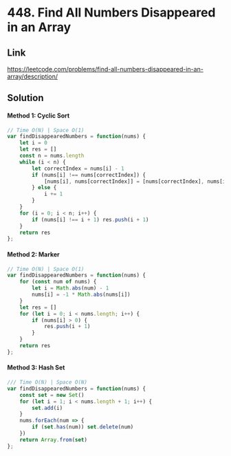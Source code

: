 # 448. Find All Numbers Disappeared in an Array

## Link
https://leetcode.com/problems/find-all-numbers-disappeared-in-an-array/description/

## Solution
#### Method 1: Cyclic Sort
```javascript
// Time O(N) | Space O(1)
var findDisappearedNumbers = function(nums) {
    let i = 0
    let res = []
    const n = nums.length
    while (i < n) {
        let correctIndex = nums[i] - 1
        if (nums[i] !== nums[correctIndex]) {
            [nums[i], nums[correctIndex]] = [nums[correctIndex], nums[i]]
        } else {
            i += 1
        }
    }
    for (i = 0; i < n; i++) {
        if (nums[i] !== i + 1) res.push(i + 1)
    }
    return res   
};
```
#### Method 2: Marker
```javascript
// Time O(N) | Space O(1)
var findDisappearedNumbers = function(nums) {
    for (const num of nums) {
        let i = Math.abs(num) - 1
        nums[i] = -1 * Math.abs(nums[i])
    }
    let res = []
    for (let i = 0; i < nums.length; i++) {
        if (nums[i] > 0) {
            res.push(i + 1)
        }
    }
    return res
};
```
#### Method 3: Hash Set
```javascript
/// Time O(N) | Space O(N)
var findDisappearedNumbers = function(nums) {
    const set = new Set()
    for (let i = 1; i < nums.length + 1; i++) {
        set.add(i)
    }
    nums.forEach(num => {
        if (set.has(num)) set.delete(num)
    })
    return Array.from(set)
};
```
